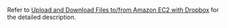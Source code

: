 

Refer to [Upload and Download Files to/from Amazon EC2 with Dropbox](http://sparkandshine.net) for the detailed description.
